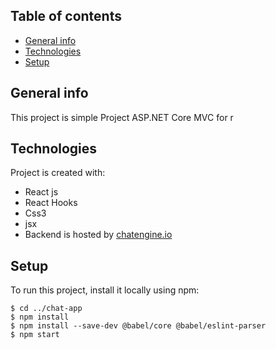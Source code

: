 



## Table of contents
* [General info](#general-info)
* [Technologies](#technologies)
* [Setup](#setup)

## General info
This project is simple Project ASP.NET Core MVC for r
## Technologies
Project is created with:
* React js
* React Hooks
* Css3
* jsx
* Backend is hosted by [chatengine.io](https://chatengine.io )

	
## Setup
To run this project, install it locally using npm:

```
$ cd ../chat-app
$ npm install
$ npm install --save-dev @babel/core @babel/eslint-parser
$ npm start
```
